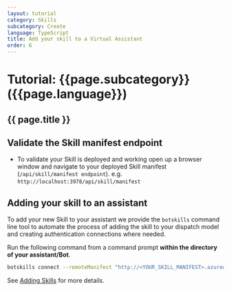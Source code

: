 ```yaml
---
layout: tutorial
category: Skills
subcategory: Create
language: TypeScript
title: Add your skill to a Virtual Assistant
order: 6
---
```


# Tutorial: {{page.subcategory}} ({{page.language}})

## {{ page.title }}

## Validate the Skill manifest endpoint

- To validate your Skill is deployed and working open up a browser window and navigate to your deployed Skill manifest (`/api/skill/manifest endpoint`). e.g.  `http://localhost:3978/api/skill/manifest`

## Adding your skill to an assistant

To add your new Skill to your assistant we provide the `botskills` command line tool to automate the process of adding the skill to your dispatch model and creating authentication connections where needed. 

Run the following command from a command prompt **within the directory of your assistant/Bot**. 

```bash
botskills connect --remoteManifest "http://<YOUR_SKILL_MANIFEST>.azurewebsites.net/api/skill/manifest" --luisFolder "<YOUR-SKILL_PATH>\Deployment\Resources\LU" --languages "en-us" --cs
```

See [Adding Skills]({{site.baseurl}}/skills/handbook/add-skills-to-a-virtual-assistant/) for more details.
